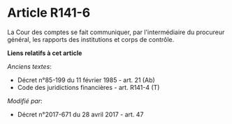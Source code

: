 # Article R141-6

La Cour des comptes se fait communiquer, par l'intermédiaire du procureur général, les rapports des institutions et corps de
contrôle.

**Liens relatifs à cet article**

_Anciens textes_:

  - Décret n°85-199 du 11 février 1985 - art. 21 (Ab)
  - Code des juridictions financières - art. R141-4 (T)

_Modifié par_:

  - Décret n°2017-671 du 28 avril 2017 - art. 47
